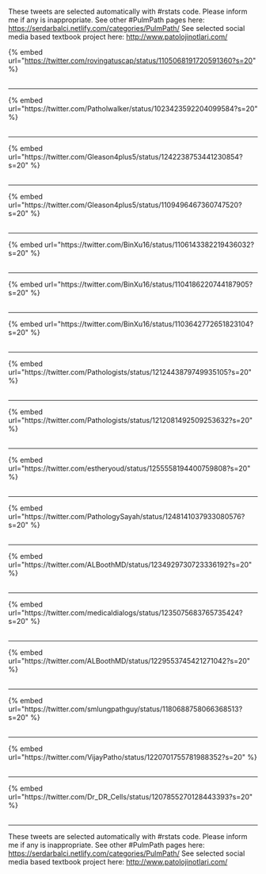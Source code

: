 

These tweets are selected automatically with #rstats code. Please inform me if any is inappropriate.
See other #PulmPath pages here: https://serdarbalci.netlify.com/categories/PulmPath/ 
See selected social media based textbook project here: http://www.patolojinotlari.com/

{% embed url="https://twitter.com/rovingatuscap/status/1105068191720591360?s=20" %}<br>
<br>
<hr>
{% embed url="https://twitter.com/Patholwalker/status/1023423592204099584?s=20" %}<br>
<br>
<hr>
{% embed url="https://twitter.com/Gleason4plus5/status/1242238753441230854?s=20" %}<br>
<br>
<hr>
{% embed url="https://twitter.com/Gleason4plus5/status/1109496467360747520?s=20" %}<br>
<br>
<hr>
{% embed url="https://twitter.com/BinXu16/status/1106143382219436032?s=20" %}<br>
<br>
<hr>
{% embed url="https://twitter.com/BinXu16/status/1104186220744187905?s=20" %}<br>
<br>
<hr>
{% embed url="https://twitter.com/BinXu16/status/1103642772651823104?s=20" %}<br>
<br>
<hr>
{% embed url="https://twitter.com/Pathologists/status/1212443879749935105?s=20" %}<br>
<br>
<hr>
{% embed url="https://twitter.com/Pathologists/status/1212081492509253632?s=20" %}<br>
<br>
<hr>
{% embed url="https://twitter.com/estheryoud/status/1255558194400759808?s=20" %}<br>
<br>
<hr>
{% embed url="https://twitter.com/PathologySayah/status/1248141037933080576?s=20" %}<br>
<br>
<hr>
{% embed url="https://twitter.com/ALBoothMD/status/1234929730723336192?s=20" %}<br>
<br>
<hr>
{% embed url="https://twitter.com/medicaldialogs/status/1235075683765735424?s=20" %}<br>
<br>
<hr>
{% embed url="https://twitter.com/ALBoothMD/status/1229553745421271042?s=20" %}<br>
<br>
<hr>
{% embed url="https://twitter.com/smlungpathguy/status/1180688758066368513?s=20" %}<br>
<br>
<hr>
{% embed url="https://twitter.com/VijayPatho/status/1220701755781988352?s=20" %}<br>
<br>
<hr>
{% embed url="https://twitter.com/Dr_DR_Cells/status/1207855270128443393?s=20" %}<br>
<br>
<hr>


These tweets are selected automatically with #rstats code. Please inform me if any is inappropriate.
See other #PulmPath pages here: https://serdarbalci.netlify.com/categories/PulmPath/ 
See selected social media based textbook project here: http://www.patolojinotlari.com/
